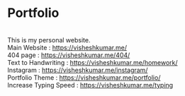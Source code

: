 # Portfolio
<br />This is my personal website.
<br />Main Website : https://visheshkumar.me/
<br />404 page : https://visheshkumar.me/404/
<br />Text to Handwriting : https://visheshkumar.me/homework/
<br />Instagram : https://visheshkumar.me/instagram/
<br />Portfolio Theme : https://visheshkumar.me/portfolio/
<br />Increase Typing Speed : https://visheshkumar.me/typing
